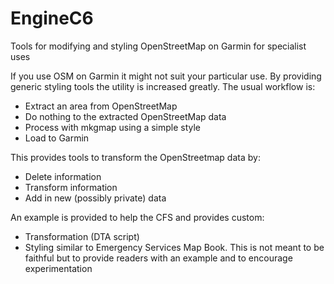 # EngineC6
Tools for modifying and styling OpenStreetMap on Garmin for specialist uses

If you use OSM on Garmin it might not suit your particular use. By providing generic
styling tools the utility is increased greatly. The usual workflow is:
* Extract an area from OpenStreetMap
* Do nothing to the extracted OpenStreetMap data
* Process with mkgmap using a simple style
* Load to Garmin

This provides tools to transform the OpenStreetmap data by:
* Delete information 
* Transform information
* Add in new (possibly private) data

An example is provided to help the CFS and provides custom:
* Transformation (DTA script)
* Styling similar to Emergency Services Map Book. This is not meant to be faithful but
  to provide readers with an example and to encourage experimentation

